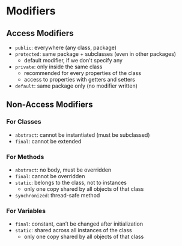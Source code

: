 # Modifiers

## Access Modifiers

- `public`: everywhere (any class, package)
- `protected`: same package + subclasses (even in other packages)
  - default modifier, if we don't specify any
- `private`: only inside the same class
  - recommended for every properties of the class
  - access to properties with getters and setters
- `default`: same package only (no modifier written)

## Non-Access Modifiers

### For Classes

- `abstract`: cannot be instantiated (must be subclassed)
- `final`: cannot be extended

### For Methods

- `abstract`: no body, must be overridden
- `final`: cannot be overridden
- `static`: belongs to the class, not to instances
  - only one copy shared by all objects of that class
- `synchronized`: thread-safe method

### For Variables

- `final`: constant, can’t be changed after initialization
- `static`: shared across all instances of the class
  - only one copy shared by all objects of that class
